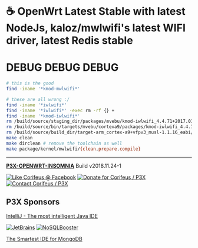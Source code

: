 [//]: #@corifeus-header

# ☕ OpenWrt Latest Stable with latest NodeJs, kaloz/mwlwifi's latest WIFI driver, latest Redis stable

                        
[//]: #@corifeus-header:end
# DEBUG DEBUG DEBUG

```bash
# this is the good
find -iname '*kmod-mwlwifi*'

# these are all wrong :/
find -iname '*iwlwifi*'
find -iname '*iwlwifi*' -exec rm -rf {} +
find -iname '*kmod-iwlwifi*'
rm /build/source/staging_dir/packages/mvebu/kmod-iwlwifi_4.4.71+2017.01.41-2_arm_cortex-a9_vfpv3.ipk
rm /build/source/bin/targets/mvebu/cortexa9/packages/kmod-iwlwifi_4.4.71+2017.01.41-2_arm_cortex-a9_vfpv3.ipk
rm /build/source/build_dir/target-arm_cortex-a9+vfpv3_musl-1.1.16_eabi/openwrt-imagebuilder-17.01.4-mvebu.Linux-x86_64/packages/kmod-iwlwifi_4.4.71+2017.01.41-2_arm_cortex-a9_vfpv3.ipk
make clean
make dirclean # remove the toolchain as well 
make package/kernel/mwlwifi/{clean,prepare,compile}
```

[//]: #@corifeus-footer

---

[**P3X-OPENWRT-INSOMNIA**](https://pages.corifeus.com/openwrt-insomnia) Build v2018.11.24-1 

[![Like Corifeus @ Facebook](https://img.shields.io/badge/LIKE-Corifeus-3b5998.svg)](https://www.facebook.com/corifeus.software) [![Donate for Corifeus / P3X](https://img.shields.io/badge/Donate-Corifeus-003087.svg)](https://www.paypal.com/cgi-bin/webscr?cmd=_s-xclick&hosted_button_id=QZVM4V6HVZJW6)  [![Contact Corifeus / P3X](https://img.shields.io/badge/Contact-P3X-ff9900.svg)](https://www.patrikx3.com/en/front/contact) 


## P3X Sponsors

[IntelliJ - The most intelligent Java IDE](https://www.jetbrains.com)
  
[![JetBrains](https://cdn.corifeus.com/assets/svg/jetbrains-logo.svg)](https://www.jetbrains.com/) [![NoSQLBooster](https://cdn.corifeus.com/assets/png/nosqlbooster-70x70.png)](https://www.nosqlbooster.com/)

[The Smartest IDE for MongoDB](https://www.nosqlbooster.com)
  
  
 

[//]: #@corifeus-footer:end